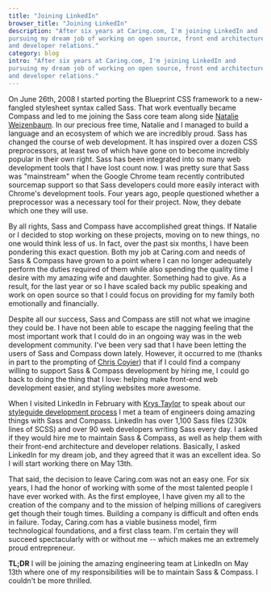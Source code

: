 ```yaml
---
title: "Joining LinkedIn"
browser_title: "Joining LinkedIn"
description: "After six years at Caring.com, I'm joining LinkedIn and
pursuing my dream job of working on open source, front end architecture,
and developer relations."
category: blog
intro: "After six years at Caring.com, I'm joining LinkedIn and
pursuing my dream job of working on open source, front end architecture,
and developer relations."
---
```


On June 26th, 2008 I started porting the Blueprint CSS framework to a
new-fangled stylesheet syntax called Sass. That work eventually became
Compass and led to me joining the Sass core team along side [Natalie
Weizenbaum][nex3]. In our precious free time, Natalie and I managed to
build a language and an ecosystem of which we are incredibly proud. Sass
has changed the course of web development. It has inspired over a dozen CSS
preprocessors, at least two of which have gone on to become incredibly
popular in their own right. Sass has been integrated into so many web
development tools that I have lost count now. I was pretty sure that
Sass was "mainstream" when the Google Chrome team recently contributed
sourcemap support so that Sass developers could more easily interact
with Chrome's development tools.  Four years ago, people questioned
whether a preprocessor was a necessary tool for  their project. Now,
they debate which one they will use.

By all rights, Sass and Compass have accomplished great things. If
Natalie or I decided to stop working on these projects, moving on to new
things, no one would think less of us. In fact, over the past six
months, I have been pondering this exact question. Both my job at
Caring.com and needs of Sass & Compass have grown to a point where I can
no longer adequately perform the duties required of them while also
spending the quality time I desire with my amazing wife and daughter.
Something had to give. As a result, for the last year or so I have
scaled back my public speaking and work on open source so that I could
focus on providing for my family both emotionally and financially.

Despite all our success, Sass and Compass are still not what we imagine
they could be. I have not been able to escape the nagging feeling that
the most important work that I could do in an ongoing way was in the web
development community. I've been very sad that I have been letting the
users of Sass and Compass down lately. However, it occurred to me
(thanks in part to the prompting of [Chris Coyier][coyier]) that if I
could find a company willing to support Sass & Compass development by
hiring me, I could go back to doing the thing that I love: helping make
front-end web development easier, and styling websites more awesome.

When I visited LinkedIn in February with [Krys Taylor][krys] to speak
about our [styleguide development process][linkedin_talk] I met a team
of engineers doing amazing things with Sass and Compass. LinkedIn has
over 1,100 Sass files (230k lines of SCSS) and over 90 web developers
writing Sass every day. I asked if they would hire me to maintain Sass &
Compass, as well as help them with their front-end architecture and
developer relations.  Basically, I asked LinkedIn for my dream job, and
they agreed that it was an excellent idea. So I will start working there
on May 13th.

That said, the decision to leave Caring.com was not an easy one. For six
years, I had the honor of working with some of the most talented
people I have ever worked with. As the first employee, I have given my
all to the creation of the company and to the mission of helping
millions of caregivers get though their tough times. Building a company is
difficult and often ends in failure. Today, Caring.com has a viable
business model, firm technological foundations, and a first class team.
I'm certain they will succeed spectacularly with or without me -- which
makes me an extremely proud entrepreneur.

**TL;DR** I will be joining the amazing engineering team at LinkedIn on
May 13th where one of my responsibilities will be to maintain Sass &
Compass. I couldn't be more thrilled.

[krys]: http://themythicaluser.wordpress.com/
[linkedin_talk]: http://www.meetup.com/Front-End-Developers-United/events/106371682/
[nex3]: http://nex-3.com/
[coyier]: http://css-tricks.com/
